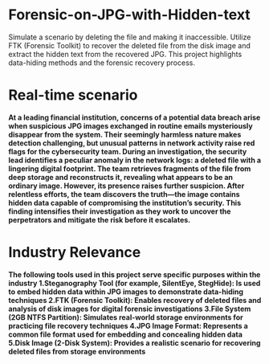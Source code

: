 # Forensic-on-JPG-with-Hidden-text
Simulate a scenario by deleting the file and making it inaccessible. Utilize FTK (Forensic Toolkit) to recover the deleted file from the disk image and extract the hidden text from the recovered JPG. This project highlights data-hiding methods and the forensic recovery process. <b>
# Real-time scenario
At a leading financial institution, concerns of a potential data breach arise when suspicious JPG images exchanged in routine emails mysteriously disappear from the system. Their seemingly harmless nature makes detection challenging, but unusual patterns in network activity raise red flags for the cybersecurity team. <b>
During an investigation, the security lead identifies a peculiar anomaly in the network logs: a deleted file with a lingering digital footprint. The team retrieves fragments of the file from deep storage and reconstructs it, revealing what appears to be an ordinary image. However, its presence raises further suspicion. <b>
After relentless efforts, the team discovers the truth—the image contains hidden data capable of compromising the institution’s security. This finding intensifies their investigation as they work to uncover the perpetrators and mitigate the risk before it escalates. <b>
# Industry Relevance
The following tools used in this project serve specific purposes within the industry <b>
1.Steganography Tool (for example, SilentEye, StegHide): Is used to embed hidden data within JPG images to demonstrate data-hiding techniques <b>
2.FTK (Forensic Toolkit): Enables recovery of deleted files and analysis of disk images for digital forensic investigations <b>
3.File System (2GB NTFS Partition): Simulates real-world storage environments for practicing file recovery techniques <b>
4.JPG Image Format: Represents a common file format used for embedding and concealing hidden data <b>
5.Disk Image (2-Disk System): Provides a realistic scenario for recovering deleted files from storage environments <b>
